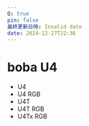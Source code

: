 ```yaml
---
Q: true
pin: false
最終更新日時: Invalid date
date: 2024-12-27T22:36
---
```

# boba U4

- U4
- U4 RGB
- U4T
- U4T RGB
- U4Tx RGB